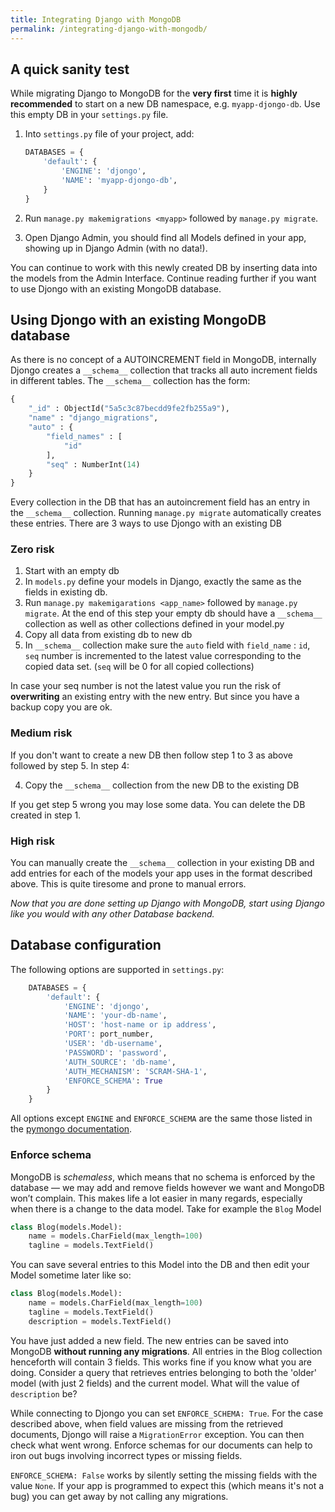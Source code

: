 ```yaml
---
title: Integrating Django with MongoDB
permalink: /integrating-django-with-mongodb/
---
```


## A quick sanity test

While migrating Django to MongoDB for the **very first** time it is **highly recommended** to start on a new DB namespace, e.g. `myapp-djongo-db`. Use this empty DB in your `settings.py` file. 

1. Into `settings.py` file of your project, add:

      ```python
      DATABASES = {
          'default': {
              'ENGINE': 'djongo',
              'NAME': 'myapp-djongo-db',
          }
      }
      ```
  
2. Run `manage.py makemigrations <myapp>` followed by `manage.py migrate`.
3.  Open Django Admin, you should find all Models defined in your app, showing up in Django Admin (with no data!).

You can continue to work with this newly created DB by inserting data into the models from the Admin Interface. Continue reading further if you want to use Djongo with an existing MongoDB database.

## Using Djongo with an existing MongoDB database

As there is no concept of a AUTOINCREMENT field in MongoDB, internally Djongo creates a `__schema__` collection that tracks all auto increment fields in different tables. The `__schema__` collection has the form:

```python
{ 
    "_id" : ObjectId("5a5c3c87becdd9fe2fb255a9"), 
    "name" : "django_migrations", 
    "auto" : {
        "field_names" : [
            "id"
        ], 
        "seq" : NumberInt(14)
    }
}
```
Every collection in the DB that has an autoincrement field has an entry in the `__schema__` collection. Running `manage.py migrate` automatically creates these entries. There are 3 ways to use Djongo with an existing DB

### Zero risk

1. Start with an empty db
2. In `models.py` define your models in Django, exactly the same as the fields in existing db.
3. Run `manage.py makemigarations <app_name>` followed by `manage.py migrate`. At the end of this step your empty db should have a `__schema__` collection as well as other collections defined in your model.py
4. Copy all data from existing db to new db
5. In `__schema__` collection make sure the `auto` field with `field_name` : `id`, `seq` number is incremented to the latest value corresponding to the copied data set. (`seq` will be 0 for all copied collections)

In case your seq number is not the latest value you run the risk of **overwriting** an existing entry with the new entry. But since you have a backup copy you are ok.

### Medium risk

If you don't want to create a new DB then follow step 1 to 3 as above followed by step 5. In step 4:

4. Copy the `__schema__` collection from the new DB to the existing DB

If you get step 5 wrong you may lose some data. You can delete the DB created in step 1.

### High risk

You can manually create the `__schema__` collection in your existing DB and add entries for each of the models your app uses in the format described above. This is quite tiresome and prone to manual errors.

*Now that you are done setting up Django with MongoDB, start using Django like you would with any other Database backend.*

## Database configuration

The following options are supported in `settings.py`:

```python
    DATABASES = {
        'default': {
            'ENGINE': 'djongo',
            'NAME': 'your-db-name',
            'HOST': 'host-name or ip address',
            'PORT': port_number,
            'USER': 'db-username',
            'PASSWORD': 'password',
            'AUTH_SOURCE': 'db-name',
            'AUTH_MECHANISM': 'SCRAM-SHA-1',
            'ENFORCE_SCHEMA': True
        }
    }
```

All options except `ENGINE` and `ENFORCE_SCHEMA` are the same those listed in the [pymongo documentation](http://api.mongodb.com/python/current/api/pymongo/mongo_client.html#pymongo.mongo_client.MongoClient).

### Enforce schema

MongoDB is *schemaless*, which means that no schema is enforced by the database — we may add and remove fields however we want and MongoDB won’t complain. This makes life a lot easier in many regards, especially when there is a change to the data model. Take for example the `Blog` Model

```python
class Blog(models.Model):
    name = models.CharField(max_length=100)
    tagline = models.TextField()
```

You can save several entries to this Model into the DB and then edit your Model sometime later like so:

```python
class Blog(models.Model):
    name = models.CharField(max_length=100)
    tagline = models.TextField()
    description = models.TextField()
```

You have just added a new field. The new entries can be saved into MongoDB **without running any migrations**. All entries in the Blog collection henceforth will contain 3 fields. This works fine if you know what you are doing. Consider a query that  retrieves entries belonging to both the 'older' model (with just 2 fields) and the current model. What will the value of `description` be? 

While connecting to Djongo you can set `ENFORCE_SCHEMA: True`. For the case described above, when field values are missing from the retrieved documents, Djongo will raise a `MigrationError` exception. You can then check what went wrong. Enforce schemas for our documents can help to iron out bugs involving incorrect types or missing fields.

`ENFORCE_SCHEMA: False` works by silently setting the missing fields with the value `None`. If your app is programmed to expect this (which means it's not a bug) you can get away by not calling any migrations.